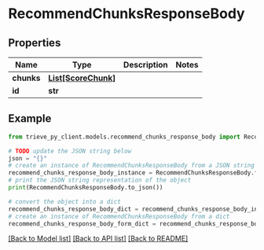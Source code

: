 # RecommendChunksResponseBody


## Properties

Name | Type | Description | Notes
------------ | ------------- | ------------- | -------------
**chunks** | [**List[ScoreChunk]**](ScoreChunk.md) |  | 
**id** | **str** |  | 

## Example

```python
from trieve_py_client.models.recommend_chunks_response_body import RecommendChunksResponseBody

# TODO update the JSON string below
json = "{}"
# create an instance of RecommendChunksResponseBody from a JSON string
recommend_chunks_response_body_instance = RecommendChunksResponseBody.from_json(json)
# print the JSON string representation of the object
print(RecommendChunksResponseBody.to_json())

# convert the object into a dict
recommend_chunks_response_body_dict = recommend_chunks_response_body_instance.to_dict()
# create an instance of RecommendChunksResponseBody from a dict
recommend_chunks_response_body_form_dict = recommend_chunks_response_body.from_dict(recommend_chunks_response_body_dict)
```
[[Back to Model list]](../README.md#documentation-for-models) [[Back to API list]](../README.md#documentation-for-api-endpoints) [[Back to README]](../README.md)



